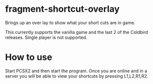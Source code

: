 # fragment-shortcut-overlay
Brings up an over lay to show what your short cuts are in game.

This currently supports the vanilla game and the last 2 of the Coldbird releases.
Single player is not supported.

# How to use
Start PCSX2 and then start the program. Once you are online and in a server you will be able to view your shortcuts by pressing L1,L2,R1,R2.
